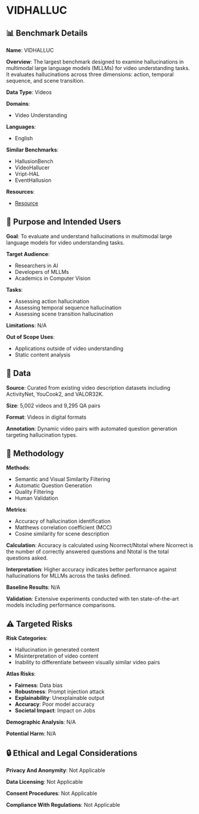 # VIDHALLUC

## 📊 Benchmark Details

**Name**: VIDHALLUC

**Overview**: The largest benchmark designed to examine hallucinations in multimodal large language models (MLLMs) for video understanding tasks. It evaluates hallucinations across three dimensions: action, temporal sequence, and scene transition.

**Data Type**: Videos

**Domains**:
- Video Understanding

**Languages**:
- English

**Similar Benchmarks**:
- HallusionBench
- VideoHallucer
- Vript-HAL
- EventHallusion

**Resources**:
- [Resource](https://people-robots.github.io/vidhalluc/)

## 🎯 Purpose and Intended Users

**Goal**: To evaluate and understand hallucinations in multimodal large language models for video understanding tasks.

**Target Audience**:
- Researchers in AI
- Developers of MLLMs
- Academics in Computer Vision

**Tasks**:
- Assessing action hallucination
- Assessing temporal sequence hallucination
- Assessing scene transition hallucination

**Limitations**: N/A

**Out of Scope Uses**:
- Applications outside of video understanding
- Static content analysis

## 💾 Data

**Source**: Curated from existing video description datasets including ActivityNet, YouCook2, and VALOR32K.

**Size**: 5,002 videos and 9,295 QA pairs

**Format**: Videos in digital formats

**Annotation**: Dynamic video pairs with automated question generation targeting hallucination types.

## 🔬 Methodology

**Methods**:
- Semantic and Visual Similarity Filtering
- Automatic Question Generation
- Quality Filtering
- Human Validation

**Metrics**:
- Accuracy of hallucination identification
- Matthews correlation coefficient (MCC)
- Cosine similarity for scene description

**Calculation**: Accuracy is calculated using Ncorrect/Ntotal where Ncorrect is the number of correctly answered questions and Ntotal is the total questions asked.

**Interpretation**: Higher accuracy indicates better performance against hallucinations for MLLMs across the tasks defined.

**Baseline Results**: N/A

**Validation**: Extensive experiments conducted with ten state-of-the-art models including performance comparisons.

## ⚠️ Targeted Risks

**Risk Categories**:
- Hallucination in generated content
- Misinterpretation of video content
- Inability to differentiate between visually similar video pairs

**Atlas Risks**:
- **Fairness**: Data bias
- **Robustness**: Prompt injection attack
- **Explainability**: Unexplainable output
- **Accuracy**: Poor model accuracy
- **Societal Impact**: Impact on Jobs

**Demographic Analysis**: N/A

**Potential Harm**: N/A

## 🔒 Ethical and Legal Considerations

**Privacy And Anonymity**: Not Applicable

**Data Licensing**: Not Applicable

**Consent Procedures**: Not Applicable

**Compliance With Regulations**: Not Applicable
